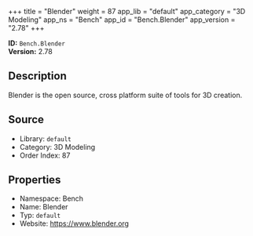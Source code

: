 ﻿+++
title = "Blender"
weight = 87
app_lib = "default"
app_category = "3D Modeling"
app_ns = "Bench"
app_id = "Bench.Blender"
app_version = "2.78"
+++

**ID:** `Bench.Blender`  
**Version:** 2.78  
<!--more-->

## Description
Blender is the open source, cross platform suite of tools for 3D creation.

## Source

* Library: `default`
* Category: 3D Modeling
* Order Index: 87

## Properties

* Namespace: Bench
* Name: Blender
* Typ: `default`
* Website: <https://www.blender.org>

